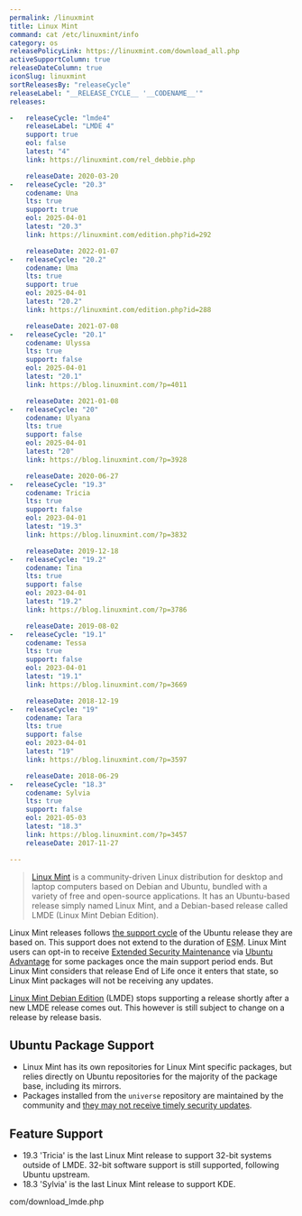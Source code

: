 ```yaml
---
permalink: /linuxmint
title: Linux Mint
command: cat /etc/linuxmint/info
category: os
releasePolicyLink: https://linuxmint.com/download_all.php
activeSupportColumn: true
releaseDateColumn: true
iconSlug: linuxmint
sortReleasesBy: "releaseCycle"
releaseLabel: "__RELEASE_CYCLE__ '__CODENAME__'"
releases:

-   releaseCycle: "lmde4"
    releaseLabel: "LMDE 4"
    support: true
    eol: false
    latest: "4"
    link: https://linuxmint.com/rel_debbie.php

    releaseDate: 2020-03-20
-   releaseCycle: "20.3"
    codename: Una
    lts: true
    support: true
    eol: 2025-04-01
    latest: "20.3"
    link: https://linuxmint.com/edition.php?id=292

    releaseDate: 2022-01-07
-   releaseCycle: "20.2"
    codename: Uma
    lts: true
    support: true
    eol: 2025-04-01
    latest: "20.2"
    link: https://linuxmint.com/edition.php?id=288

    releaseDate: 2021-07-08
-   releaseCycle: "20.1"
    codename: Ulyssa
    lts: true
    support: false
    eol: 2025-04-01
    latest: "20.1"
    link: https://blog.linuxmint.com/?p=4011

    releaseDate: 2021-01-08
-   releaseCycle: "20"
    codename: Ulyana
    lts: true
    support: false
    eol: 2025-04-01
    latest: "20"
    link: https://blog.linuxmint.com/?p=3928

    releaseDate: 2020-06-27
-   releaseCycle: "19.3"
    codename: Tricia
    lts: true
    support: false
    eol: 2023-04-01
    latest: "19.3"
    link: https://blog.linuxmint.com/?p=3832

    releaseDate: 2019-12-18
-   releaseCycle: "19.2"
    codename: Tina
    lts: true
    support: false
    eol: 2023-04-01
    latest: "19.2"
    link: https://blog.linuxmint.com/?p=3786

    releaseDate: 2019-08-02
-   releaseCycle: "19.1"
    codename: Tessa
    lts: true
    support: false
    eol: 2023-04-01
    latest: "19.1"
    link: https://blog.linuxmint.com/?p=3669

    releaseDate: 2018-12-19
-   releaseCycle: "19"
    codename: Tara
    lts: true
    support: false
    eol: 2023-04-01
    latest: "19"
    link: https://blog.linuxmint.com/?p=3597

    releaseDate: 2018-06-29
-   releaseCycle: "18.3"
    codename: Sylvia
    lts: true
    support: false
    eol: 2021-05-03
    latest: "18.3"
    link: https://blog.linuxmint.com/?p=3457
    releaseDate: 2017-11-27

---
```


>[Linux Mint](https://linuxmint.com/) is a community-driven Linux distribution for desktop and laptop computers based on Debian and Ubuntu, bundled with a variety of free and open-source applications. It has an Ubuntu-based release simply named Linux Mint, and a Debian-based release called LMDE (Linux Mint Debian Edition).

Linux Mint releases follows [the support cycle](https://linuxmint.com/download_all.php) of the Ubuntu release they are based on. This support does not extend to the duration of <abbr title="Extended Security Maintenance">ESM</abbr>. Linux Mint users can opt-in to receive [Extended Security Maintenance](https://ubuntu.com/security/esm) via [Ubuntu Advantage](https://ubuntu.com/advantage) for some packages once the main support period ends. But Linux Mint considers that release End of Life once it enters that state, so Linux Mint packages will not be receiving any updates.

[Linux Mint Debian Edition][lmde] (LMDE) stops supporting a release shortly after a new LMDE release comes out. This however is still subject to change on a release by release basis.

## Ubuntu Package Support

* Linux Mint has its own repositories for Linux Mint specific packages, but relies directly on Ubuntu repositories for the majority of the package base, including its mirrors. 
* Packages installed from the `universe` repository are maintained by the community and [they may not receive timely security updates](https://help.ubuntu.com/community/Repositories#Universe).

## Feature Support

* 19.3 'Tricia' is the last Linux Mint release to support 32-bit systems outside of LMDE. 32-bit software support is still supported, following Ubuntu upstream.
* 18.3 'Sylvia' is the last Linux Mint release to support KDE.

[lmde]: https://www.linuxmint.com/download_lmde.php
com/download_lmde.php
